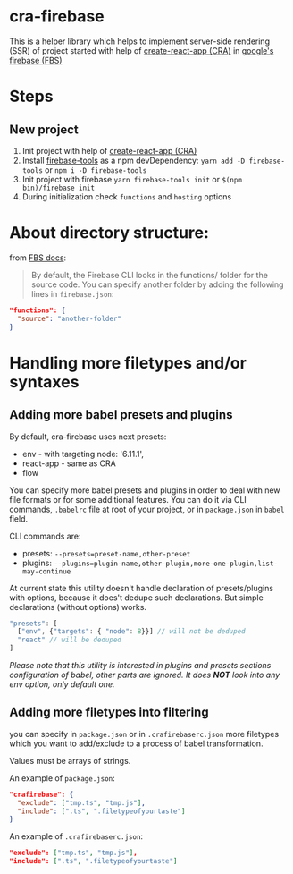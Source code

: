 # cra-firebase

This is a helper library which helps to implement server-side rendering (SSR) of project started with help of [create-react-app (CRA)](https://github.com/facebookincubator/create-react-app) in [google's firebase (FBS)](https://firebase.google.com/)

# Steps

## New project

1. Init project with help of [create-react-app (CRA)](https://github.com/facebookincubator/create-react-app)
2. Install [firebase-tools](https://www.npmjs.com/package/firebase-tools) as a npm devDependency:
   `yarn add -D firebase-tools` or `npm i -D firebase-tools`
3. Init project with firebase `yarn firebase-tools init` or `$(npm bin)/firebase init`
4. During initialization check `functions` and `hosting` options


# About directory structure:

from [FBS docs](https://firebase.google.com/docs/functions/get-started):

> By default, the Firebase CLI looks in the functions/ folder for the source code. You can specify another folder by adding the following lines in `firebase.json`:

```JSON
"functions": {
  "source": "another-folder"
}
```

# Handling more filetypes and/or syntaxes

## Adding more babel presets and plugins
By default, cra-firebase uses next presets:
  - env - with targeting node: '6.11.1',
  - react-app - same as CRA
  - flow

You can specify more babel presets and plugins in order to deal with new file formats or for some additional features.
You can do it via CLI commands, `.babelrc` file at root of your project, or in `package.json` in `babel` field.

CLI commands are:
  - presets: `--presets=preset-name,other-preset`
  - plugins: `--plugins=plugin-name,other-plugin,more-one-plugin,list-may-continue`

<!-- The precedence is **(from most important to less)** cli -> `.babelrc` -> `package.json` -> default config.
So, please, keep in mind that if you specify env preset the default one will be overwritten. -->

At current state this utility doesn't handle declaration of presets/plugins with options, because it does't dedupe such declarations.
But simple declarations (without options) works.
```javascript
"presets": [
  ["env", {"targets": { "node": 8}}] // will not be deduped
  "react" // will be deduped
]
```

*Please note that this utility is interested in plugins and presets sections configuration of babel, other parts are ignored. It does **NOT** look into any env option, only default one.*

## Adding more filetypes into filtering
you can specify in `package.json` or in `.crafirebaserc.json` more filetypes which you want to add/exclude to a process of babel transformation.

Values must be arrays of strings.

An example of `package.json`:
```JSON
"crafirebase": {
  "exclude": ["tmp.ts", "tmp.js"],
  "include": [".ts", ".filetypeofyourtaste"]
}
```

An example of `.crafirebaserc.json`:
```JSON
"exclude": ["tmp.ts", "tmp.js"],
"include": [".ts", ".filetypeofyourtaste"]
```
